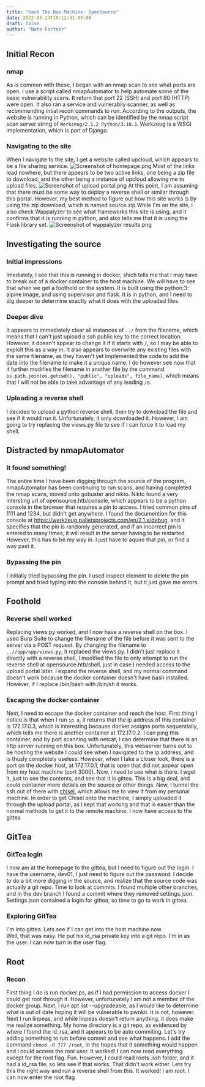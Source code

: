 ```yaml
---
title: "Hack The Box Machine: OpenSource"
date: 2022-05-24T19:12:41-07:00
draft: false
author: "Nate Fortner"
---
```


## Initial Recon
### nmap
As is common with these, I began with an nmap scan to see what ports are open.  I use a script called nmapAutomator to help automate some of the basic vulnerability scans.  It return that port 22 (SSH) and port 80 (HTTP) were open.  It also ran a service and vulnerabily scanner, as well as recommending intial recon commands to run.  According to the outputs, the website is running in Python, which can be identified by the nmap script scan server string of `Werkzeug/2.1.2 Python/3.10.3`.  Werkzeug is a WSGI implementation, which is part of Django.  
### Navigating to the site
When I navigate to the site, I get a website called upcloud, which appears to be a file sharing service.   ![Screenshot of homepage.png](/media/htb/easy/opensource/website.png) Most of the links lead nowhere, but there appears to be two active links, one being a zip file to download, and the other being a instance of upcloud allowing me to upload files.  ![Screenshot of upload portal.png](/media/htb/easy/opensource/upload_portal.png)  At this point, I am assuming that there must be some way to deploy a reverse shell or similar through this portal.  However, my best method to figure out how this site works is by using the zip download, which is named source.zip  While I'm on the site, I also check Wappalyzer to see what frameworks this site is using, and it confirms that it is running in python, and also tells me that it is using the Flask library set.  ![Screenshot of wappalyzer results.png](/media/htb/easy/opensource/wappalyzer.png)
## Investigating the source
### Initial impressions
Imediately, I see that this is running in docker, shich tells me that I may have to break out of a docker container to the host machine.  We will have to see that when we get a foothold on the system.  It is built using the python:3-alpine image, and using supervisor and flask.  It is in python, and I need to dig deeper to determine exactly what it does with the uploaded files
### Deeper dive
It appears to immediately clear all instances of `../` from the filename, which means that I can't just upload a ssh public key to the correct location.  However, it doesn't appear to change it if it starts with `/`, so I may be able to exploit this as a way in.  It also appears to overwrite any existing files with the same filename, as they haven't yet implemented the code to add the date into the filename to make it a unique name.  I do however see now that it further modifies the filename in another file by the command `os.path.join(os.getcwd(), "public", "uploads", file_name)`, which means that I will not be able to take advantage of any leading `/`s.  
### Uploading a reverse shell
I decided to upload a python reverse shell, then try to download the file and see if it would run it.  Unfortunately, it only downloaded it.  However, I am going to try replacing the views.py file to see if I can force it to load my shell.  

## Distracted by nmapAutomator
### It found something!
The entire time I have been digging through the source of the program, nmapAutomator has been continuing to run scans, and having completed the nmap scans, moved onto gobuster and nikto.  Nikto found a very intersting url of opensource.htb/console, which appears to be a python console in the browser that requires a pin to access.  I tried common pins of 1111 and 1234, but didn't get anywhere.  I found the documention for this console at https://werkzeug.palletsprojects.com/en/2.1.x/debug, and it specifies that the pin is randomly generated, and if an incorrect pin is entered to many times, it will result in the server having to be restarted.  However, this has to be my way in.  I just have to aquire that pin, or find a way past it.
### Bypassing the pin
I initially tried bypassing the pin.  I used inspect element to delete the pin prompt and tried typing into the console behind it, but it just gave me errors.  

## Foothold
### Reverse shell worked
Replacing views.py worked, and I now have a reverse shell on the box.  I used Burp Suite to change the filename of the file before it was sent to the server via a POST request.  By changing the filename to `..//app/app/views.py`, it replaced the views.py.  I didn't just replace it directly with a reverse shell, I modified the file to only attempt to run the reverse shell at opensource.htb/shell, just in case I needed access to the upload portal later.  I expand the reverse shell, and my normal command doesn't work because the docker container doesn't have bash installed.  However, if I replace /bin/bash with /bin/sh it works.  
### Escaping the docker container
Next, I need to escape the docker container and reach the host.    First thing I notice is that when I run `ip a`, it returns that the ip address of this container is 172.17.0.3, which is interesting because docker assigns ports sequentially, which tells me there is another container at 172.17.0.2.  I can ping this container, and by port scanning with netcat, I can determine that there is an http server running on this box.  Unfortunately, this webserver turns out to be hosting the website I could see when I navigated to the ip address, and is thusly completely useless.  However, when I take a closer look, there is a port on the docker host, at 172.17.0.1, that is open that did not appear open from my host machine (port 3000).  Now, i need to see what is there.  I wget it, just to see the contents, and see that it is gittea.  This is a big deal, and could container more details on the source or other things.  Now, I tunnel the ssh out of there with [chisel](https://github.com/jpillora/chisel), which allows me to view it from my personal machine.  In order to get Chisel onto the machine, I simply uploaded it through the upload portal, as I kept that working and that is easier than the normal methods to get it to the remote machine.  I now have access to the gittea
## GitTea
### GitTea login
I now am at the homepage to the gittea, but I need to figure out the login.  I have the username, dev01, I just need to figure out the password.  I decide to do a bit more digging in the source, and realize that the source code was actually a git repo.  Time to look at commits.  I found multiple other branches, and in the dev branch I found a commit where they removed settings.json.  Settings.json contained a login for gittea, so time to go to work in gittea.
### Exploring GitTea
I'm into gittea.  Lets see if I can get into the host machine now.  
Well, that was easy.  He put his id_rsa private key into a git repo.  I'm in as the user.  I can now turn in the user flag.
## Root
### Recon
First thing I do is run docker ps, as if I had permission to access docker I could get root through it.  However, unfortunately I am not a member of the docker group.  Next, I run apt list --upgradeable, as I would like to determine what is out of date hoping it will be vulnerable to pwnkit.  It is not, however.  Next I run linpeas, and while linpeas doesn't return anything, it does make me realize something.  My home directory is a git repo, as evidenced by where I found the id_rsa, and it appears to be auto commiting.  Let's try adding something to run before commit and see what happens.  I add the command `chmod -R 777 /root`, in the hopes that it something would happen and I could access the root user.  It worked!  I can now read everything except for the root flag.  Fun.  However, I could read roots .ssh folder, and it had a id_rsa file, so lets see if that works.  That didn't work either.  Lets try this the right way and run a reverse shell from this.  It worked!  I am root.  I can now enter the root flag
